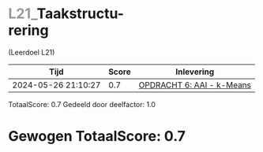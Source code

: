 #  <font color="#999999">L21_</font>Taakstructu-<br>rering                                                                                                                
(Leerdoel L21)

|Tijd|Score|Inlevering|
|---|---|---|
|2024-05-26 21:10:27 |0.7|<a href="https://canvas.hu.nl//courses/39753/assignments/284178/submissions/86853">OPDRACHT 6: AAI - k-Means</a>|

TotaalScore: 0.7
Gedeeld door deelfactor: 1.0
# Gewogen TotaalScore: 0.7
